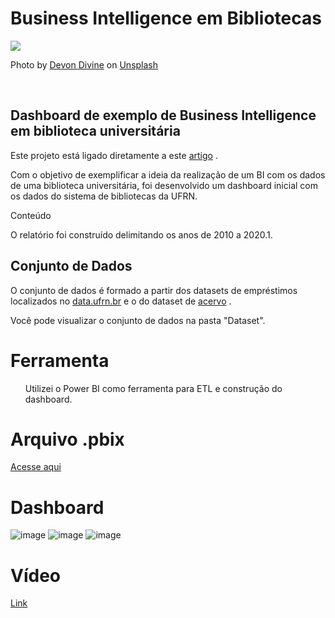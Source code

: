 **<h1>Business Intelligence em Bibliotecas</h1>**

![](https://miro.medium.com/max/12032/0*eWTpUnfJeayibPBD)

Photo by [Devon Divine](https://unsplash.com/@lightrisephoto?utm_source=medium&utm_medium=referral) on [Unsplash](https://unsplash.com/?utm_source=medium&utm_medium=referral)


<br>
<h2>Dashboard de exemplo de Business Intelligence em biblioteca universitária </h2>
<p>Este projeto está ligado diretamente a este <a href="https://franciscofoz.medium.com/business-intelligence-em-bibliotecas-com-power-bi-4065df7b232c" target="_blank">artigo</a> . </p>
  
<p> Com o objetivo de exemplificar a ideia da realização de um BI com os dados de uma biblioteca universitária, foi desenvolvido um dashboard inicial com os dados do sistema de bibliotecas da UFRN.</p>

<p> Conteúdo</p>
<p> O relatório foi construído delimitando os anos de 2010 a 2020.1. </p>


<h2>Conjunto de Dados </h2>
  
<p>O conjunto  de dados é formado a partir dos datasets de empréstimos localizados no <a href="https://dados.ufrn.br/dataset/emprestimos-acervos-das-bibliotecas" target="_blank">data.ufrn.br</a> e o do dataset de <a href="https://dados.ufrn.br/dataset/acervo-biblioteca/resource/e3d3e784-1349-4a8f-ad09-86e893328f9e" target="_blank">acervo</a> . </p>


<p>Você pode visualizar o conjunto de dados na pasta "Dataset". <p/>

<h1>Ferramenta</h1>
<ul> Utilizei o Power BI como ferramenta para ETL e construção do dashboard. </ul>


<h1> </p>Arquivo .pbix </h1>

<a href="https://drive.google.com/file/d/1D8Thkh1lknm9x5Fo9f9XJPRrQCCcogap/view?usp=sharing" target="_blank">Acesse aqui</a>

<h1> </p> Dashboard </h1>

![image](https://user-images.githubusercontent.com/64700794/167269299-1bb05ca2-6392-4068-a5a7-ac078ca448ab.png)
![image](https://user-images.githubusercontent.com/64700794/167269315-23e0a2be-ed86-49ba-89db-1208a8d7d511.png)
![image](https://user-images.githubusercontent.com/64700794/167269338-1e992e14-3125-4228-b9ea-126f3d03e9a6.png)



<h1> </p> Vídeo </h1>

[Link](https://youtu.be/rPVQNRotf48)

